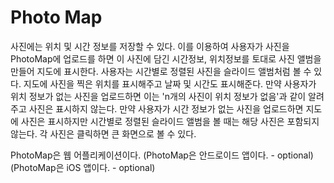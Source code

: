 # Photo Map
사진에는 위치 및 시간 정보를 저장할 수 있다. 이를 이용하여 사용자가 사진을 PhotoMap에 업로드를 하면 이 사진에 담긴 시간정보, 위치정보를 토대로 사진 앨범을 만들어 지도에 표시한다. 사용자는 시간별로 정렬된 사진을 슬라이드 앨범처럼 볼 수 있다. 지도에 사진을 찍은 위치를 표시해주고 날짜 및 시간도 표시해준다.
만약 사용자가 위치 정보가 없는 사진을 업로드하면 이는 'n개의 사진이 위치 정보가 없음'과 같이 알려주고 사진은 표시하지 않는다. 만약 사용자가 시간 정보가 없는 사진을 업로드하면 지도에 사진은 표시하지만 시간별로 정렬된 슬라이드 앨범을 볼 때는 해당 사진은 포함되지 않는다. 각 사진은 클릭하면 큰 화면으로 볼 수 있다. 

PhotoMap은 웹 어플리케이션이다.
(PhotoMap은 안드로이드 앱이다. - optional)
(PhotoMap은 iOS 앱이다. - optional)
